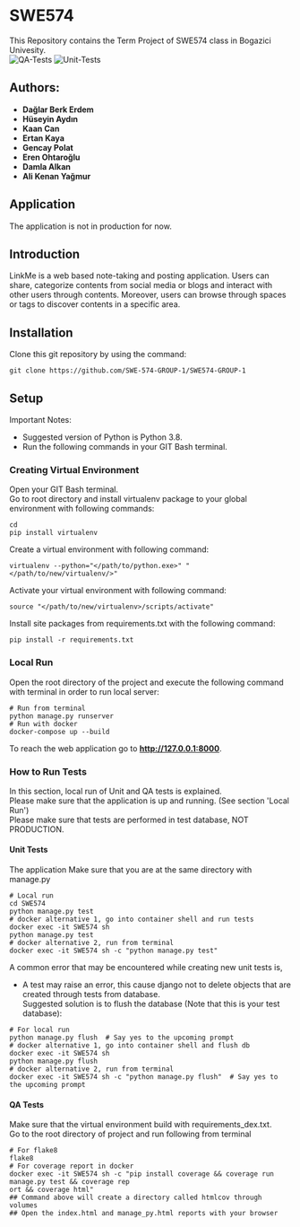 # SWE574

This Repository contains the Term Project of SWE574 class in Bogazici Univesity.\
![QA-Tests](https://github.com/SWE-574-GROUP-1/SWE574-GROUP-1/actions/workflows/qa_test.yml/badge.svg)
![Unit-Tests](https://github.com/SWE-574-GROUP-1/SWE574-GROUP-1/actions/workflows/unit_test.yml/badge.svg)

## Authors:

- **Dağlar Berk Erdem**
- **Hüseyin Aydın**
- **Kaan Can**
- **Ertan Kaya**
- **Gencay Polat**
- **Eren Ohtaroğlu**
- **Damla Alkan**
- **Ali Kenan Yağmur**

## Application

The application is not in production for now.

## Introduction

LinkMe is a web based note-taking and posting application. Users can share, categorize contents from social media or
blogs and interact with other users
through contents. Moreover, users can browse through spaces or tags to discover contents in a specific area.

## Installation

Clone this git repository by using the command:

```
git clone https://github.com/SWE-574-GROUP-1/SWE574-GROUP-1
```

## Setup

Important Notes:

- Suggested version of Python is Python 3.8.
- Run the following commands in your GIT Bash terminal.

### Creating Virtual Environment

Open your GIT Bash terminal.\
Go to root directory and install virtualenv package to your global environment with following commands:

```
cd
pip install virtualenv
```

Create a virtual environment with following command:

```
virtualenv --python="</path/to/python.exe>" "</path/to/new/virtualenv/>"
```

Activate your virtual environment with following command:

```
source "</path/to/new/virtualenv>/scripts/activate"
```

Install site packages from requirements.txt with the following command:

```
pip install -r requirements.txt
```

### Local Run

Open the root directory of the project and execute the following command with terminal in order to run local server:

```
# Run from terminal
python manage.py runserver
# Run with docker
docker-compose up --build
```

To reach the web application go to **http://127.0.0.1:8000**.

### How to Run Tests

In this section, local run of Unit and QA tests is explained.\
Please make sure that the application is up and running. (See section 'Local Run')\
Please make sure that tests are performed in test database, NOT PRODUCTION.

#### Unit Tests

The application
Make sure that you are at the same directory with manage.py

```
# Local run
cd SWE574
python manage.py test
# docker alternative 1, go into container shell and run tests
docker exec -it SWE574 sh
python manage.py test
# docker alternative 2, run from terminal
docker exec -it SWE574 sh -c "python manage.py test"
```

A common error that may be encountered while creating new unit tests is,

- A test may raise an error, this cause django not to delete objects that are created through tests from database.\
  Suggested solution is to flush the database (Note that this is your test database):

```
# For local run
python manage.py flush  # Say yes to the upcoming prompt
# docker alternative 1, go into container shell and flush db
docker exec -it SWE574 sh 
python manage.py flush 
# docker alternative 2, run from terminal
docker exec -it SWE574 sh -c "python manage.py flush"  # Say yes to the upcoming prompt
```

#### QA Tests

Make sure that the virtual environment build with requirements_dex.txt.\
Go to the root directory of project and run following from terminal

```
# For flake8 
flake8
# For coverage report in docker
docker exec -it SWE574 sh -c "pip install coverage && coverage run manage.py test && coverage rep
ort && coverage html"
## Command above will create a directory called htmlcov through volumes 
## Open the index.html and manage_py.html reports with your browser  
```
